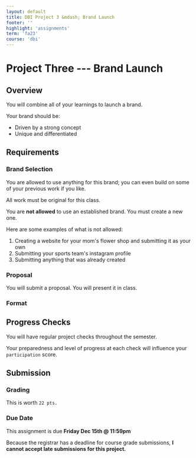 ```yaml
---
layout: default
title: DBI Project 3 &mdash; Brand Launch
footer: ''
highlight: 'assignments'
term: 'fa23'
course: 'dbi'
---
```


# Project Three --- Brand Launch
## Overview
You will combine all of your learnings to launch a brand.

Your brand should be:
* Driven by a strong concept
* Unique and differentiated

## Requirements
### Brand Selection
You are allowed to use anything for this brand; you can even build on some of your previous work if you like.


All work must be original for this class.

You are __not allowed__ to use an established brand. You must create a new one.

Here are some examples of what is not allowed:
1. Creating a website for your mom's flower shop and submitting it as your own
2. Submitting your sports team's instagram profile
3. Submitting anything that was already created

### Proposal
You will submit a proposal. You will present it in class.


### Format

## Progress Checks
You will have regular project checks throughout the semester.

Your preparedness and level of progress at each check will influence your `participation` score.

## Submission


### Grading
This is worth `22 pts.`

### Due Date
This assignment is due __Friday Dec 15th @ 11:59pm__

Because the registrar has a deadline for course grade submissions, __I cannot accept late submissions for this project.__